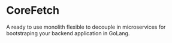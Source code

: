 # CoreFetch

A ready to use monolith flexible to decouple in microservices for bootstraping your backend application in GoLang.

